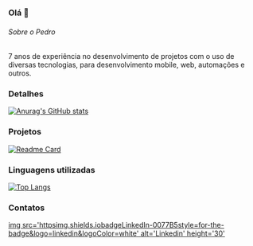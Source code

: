 ### Olá 👋


###### Sobre o Pedro
7 anos de experiência no desenvolvimento de projetos com o uso de diversas tecnologias, para desenvolvimento mobile, web, automações e outros.

### Detalhes

[![Anurag's GitHub stats](httpsgithub-readme-stats.vercel.appapiusername=yansantos0&show_icons=true&theme=dark)](httpsgithub.comanuraghazragithub-readme-stats)

### Projetos

[![Readme Card](httpsgithub-readme-stats.vercel.appapipinusername=yansantos0&repo=variavel&theme=dark)](httpsgithub.comanuraghazragithub-readme-stats)

### Linguagens utilizadas

[![Top Langs](httpsgithub-readme-stats.vercel.appapitop-langsusername=yansantos0&layout=compact)](httpsgithub.comanuraghazragithub-readme-stats)


### Contatos

[img src='httpsimg.shields.iobadgeLinkedIn-0077B5style=for-the-badge&logo=linkedin&logoColor=white' alt='Linkedin' height='30'](httpswww.linkedin.cominpedrobrocaldi)
